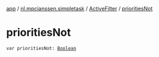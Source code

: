 [app](../../index.md) / [nl.mpcjanssen.simpletask](../index.md) / [ActiveFilter](index.md) / [prioritiesNot](.)

# prioritiesNot

`var prioritiesNot: `[`Boolean`](https://kotlinlang.org/api/latest/jvm/stdlib/kotlin/-boolean/index.html)